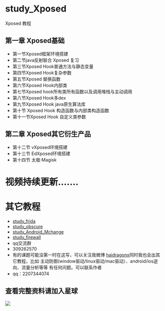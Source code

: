# study_Xposed
Xposed 教程
## 第一章 Xposed基础
* 第一节Xposed框架环境搭建
* 第二节java反射联合 Xposed 复习
* 第三节Xposed Hook普通方法与静态变量
* 第四节Xposed Hook复杂参数
* 第五节Xposed 替换函数
* 第六节Xposed Hook内部类
* 第七节Xposed hook所有类所有函数以及调用堆栈与主动调用
* 第八节Xposed Hook多dex
* 第九节Xposed Hook java原生算法库
* 第十节 Xposed Hook 构造函数与内部类构造函数
* 第十一节Xposed Hook 自定义类参数
## 第二章 Xposed其它衍生产品
* 第十二节 vXposed环境搭建
* 第十三节 EdXposed环境搭建
* 第十四节 太极·Magisk
# 视频持续更新.......  
# 其它教程
* [study_frida](https://github.com/haidragon/study_frida)
* [study_obscure](https://github.com/haidragon/study_obscure)
* [study_Android_Mchange](https://github.com/haidragon/study_Android_Mchange)
* [study_firewall](https://github.com/haidragon/study_firewall)
* qq交流群 
* 309262570
* 有的课题可能没第一时在这写，可以关注我微博 [haidragonx](https://weibo.com/haidragon)同时我也会出其它教程，比如 主动防御(window驱动/linux驱动/mac驱动）、android/ios逆向、流量分析等等 有任何问题。可以联系作者
* qq：2207344074
## 查看完整资料请加入星球
![](https://github.com/haidragon/study_frida/blob/master/image/1681580715267_.pic_hd.jpg)
